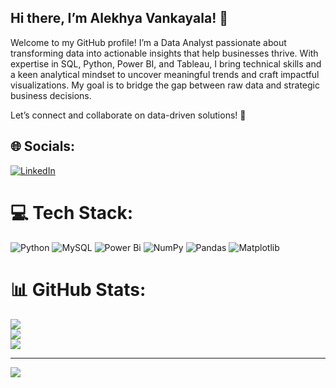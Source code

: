 ## Hi there,  I’m Alekhya Vankayala! 👋
Welcome to my GitHub profile! I’m a Data Analyst passionate about transforming data into actionable insights that help businesses thrive.
With expertise in SQL, Python, Power BI, and Tableau, I bring technical skills and a keen analytical mindset to uncover meaningful trends and craft impactful visualizations. My goal is to bridge the gap between raw data and strategic business decisions.

Let’s connect and collaborate on data-driven solutions! 🚀

<!--
**AlekhyaVankayala09/AlekhyaVankayala09** is a ✨ _special_ ✨ repository because its `README.md` (this file) appears on your GitHub profile.

Here are some ideas to get you started:

- 🔭 I’m currently working on ...
- 🌱 I’m currently learning ...
- 👯 I’m looking to collaborate on ...
- 🤔 I’m looking for help with ...
- 💬 Ask me about ...
- 📫 How to reach me: ...
- 😄 Pronouns: ...
- ⚡ Fun fact: ...
-->

## 🌐 Socials:
[![LinkedIn](https://img.shields.io/badge/LinkedIn-%230077B5.svg?logo=linkedin&logoColor=white)](https://linkedin.com/in/https://www.linkedin.com/in/alekhyavankayala/) 

# 💻 Tech Stack:
![Python](https://img.shields.io/badge/python-3670A0?style=for-the-badge&logo=python&logoColor=ffdd54) ![MySQL](https://img.shields.io/badge/mysql-4479A1.svg?style=for-the-badge&logo=mysql&logoColor=white) ![Power Bi](https://img.shields.io/badge/power_bi-F2C811?style=for-the-badge&logo=powerbi&logoColor=black) ![NumPy](https://img.shields.io/badge/numpy-%23013243.svg?style=for-the-badge&logo=numpy&logoColor=white) ![Pandas](https://img.shields.io/badge/pandas-%23150458.svg?style=for-the-badge&logo=pandas&logoColor=white) ![Matplotlib](https://img.shields.io/badge/Matplotlib-%23ffffff.svg?style=for-the-badge&logo=Matplotlib&logoColor=black)

# 📊 GitHub Stats:
![](https://github-readme-stats.vercel.app/api?username=AlekhyaVankayala09&theme=dark&hide_border=false&include_all_commits=true&count_private=true)<br/>
![](https://github-readme-streak-stats.herokuapp.com/?user=AlekhyaVankayala09&theme=dark&hide_border=false)<br/>
![](https://github-readme-stats.vercel.app/api/top-langs/?username=AlekhyaVankayala09&theme=dark&hide_border=false&include_all_commits=true&count_private=true&layout=compact)

---
[![](https://visitcount.itsvg.in/api?id=AlekhyaVankayala09&icon=2&color=1)](https://visitcount.itsvg.in)

<!-- Proudly created with GPRM ( https://gprm.itsvg.in ) -->
